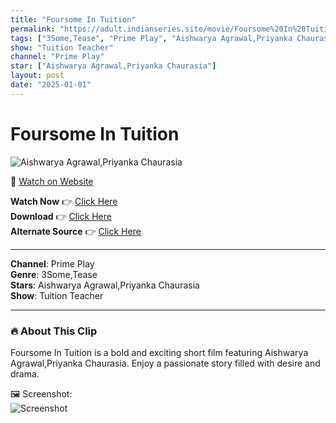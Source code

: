 ```yaml
---
title: "Foursome In Tuition"
permalink: "https://adult.indianseries.site/movie/Foursome%20In%20Tuition"
tags: ["3Some,Tease", "Prime Play", "Aishwarya Agrawal,Priyanka Chaurasia"]
show: "Tuition Teacher"
channel: "Prime Play"
star: ["Aishwarya Agrawal,Priyanka Chaurasia"]
layout: post
date: "2025-01-01"
---
```


# Foursome In Tuition

![Aishwarya Agrawal,Priyanka Chaurasia](https://shorts.desisins.com/wp-content/uploads/2024/08/Tuition-Teacher-Aishwarya-Priyanka-PrimePlay-DesiSins.com_.jpg)

🔗 [Watch on Website](https://adult.indianseries.site/movie/Foursome%20In%20Tuition)

**Watch Now** 👉 [Click Here](https://adult.indianseries.site/movie/Foursome%20In%20Tuition)  
**Download** 👉 [Click Here](https://adult.indianseries.site/movie/Foursome%20In%20Tuition)  
**Alternate Source** 👉 [Click Here](https://adult.indianseries.site/movie/Foursome%20In%20Tuition)

---

**Channel**: Prime Play  
**Genre**: 3Some,Tease  
**Stars**: Aishwarya Agrawal,Priyanka Chaurasia  
**Show**: Tuition Teacher

---

### 🔥 About This Clip

Foursome In Tuition is a bold and exciting short film featuring Aishwarya Agrawal,Priyanka Chaurasia. Enjoy a passionate story filled with desire and drama.
 
🖼️ Screenshot:  
![Screenshot](https://shorts.desisins.com/wp-content/uploads/2024/08/Tuition-Teacher-Aishwarya-Priyanka-PrimePlay-DesiSins.com_.jpg)
